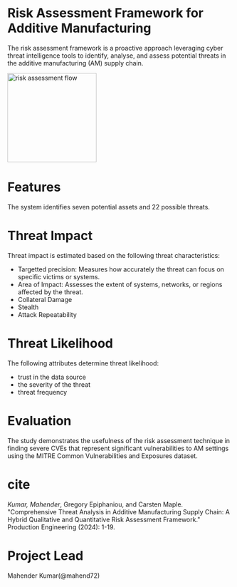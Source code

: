 # **Risk Assessment Framework for Additive Manufacturing**
The risk assessment framework is a proactive approach leveraging cyber threat intelligence tools to identify, analyse, and assess potential threats in the additive manufacturing (AM) supply chain.

<img src="https://user-images.githubusercontent.com/47213565/227068264-6da3ba1f-2914-4395-99af-c37a5f900fb4.jpeg" alt="risk assessment flow" width="200">

# Features
The system identifies seven potential assets and 22 possible threats.




# Threat Impact
Threat impact is estimated based on the following threat characteristics:
* Targetted precision: Measures how accurately the threat can focus on specific victims or systems.
* Area of Impact: Assesses the extent of systems, networks, or regions affected by the threat.
* Collateral Damage
* Stealth
* Attack Repeatability


# Threat Likelihood
The following attributes determine threat likelihood:
* trust in the data source 
* the severity of the threat
* threat frequency



# Evaluation
The study demonstrates the usefulness of the risk assessment technique in finding severe CVEs that represent significant vulnerabilities to AM settings using the MITRE Common Vulnerabilities and Exposures dataset.


# cite
_Kumar, Mahender_, Gregory Epiphaniou, and Carsten Maple. "Comprehensive Threat Analysis in Additive Manufacturing Supply Chain: A Hybrid Qualitative and Quantitative Risk Assessment Framework." Production Engineering (2024): 1-19.

# Project Lead
Mahender Kumar(@mahend72)
